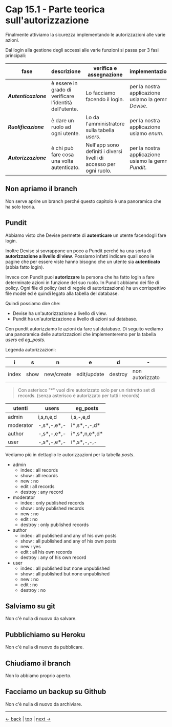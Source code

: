 # <a name="top"></a> Cap 15.1 - Parte teorica sull'autorizzazione

Finalmente attiviamo la sicurezza implementando le autorizzazioni alle varie azioni.

Dal login alla gestione degli accessi alle varie funzioni si passa per 3 fasi principali:

fase                 | descrizione                                             | verifica e assegnazione                                    | implementazione
-------------------- | ------------------------------------------------------- | ---------------------------------------------------------- | -------------------------------------------------------------
***Autenticazione*** | è essere in grado di verificare l'identità dell'utente. | Lo facciamo facendo il login.                              | per la nostra applicazione usiamo la gemma *Devise*.
***Ruolificazione*** | è dare un ruolo ad ogni utente.                         | Lo da l'amministratore sulla tabella *users*.              | per la nostra applicazione usiamo *enum*.
***Autorizzazione*** | è chi può fare cosa una volta autenticato.              | Nell'app sono definiti i diversi livelli di accesso per ogni ruolo. | per la nostra applicazione usiamo la gemma *Pundit*.



## Non apriamo il branch 

Non serve aprire un branch perché questo capitolo è una panoramica che ha solo teoria.



## Pundit

Abbiamo visto che Devise permette di **autenticare** un utente facendogli fare login.

Inoltre Devise si sovrappone un poco a Pundit perché ha una sorta di **autorizzazione a livello di view**.
Possiamo infatti indicare quali sono le pagine che per essere viste hanno bisogno che un utente sia **autenticato** (abbia fatto login).

Invece con Pundit puoi **autorizzare** la persona che ha fatto login a fare determinate azioni in funzione del suo ruolo.
In Pundit abbiamo dei file di policy. Ogni file di policy (set di regole di autorizzazione) ha un corrispettivo file model ed è quindi legato alla tabella del database.

Quindi possiamo dire che:
- Devise ha un'autorizzazione a livello di view.
- Pundit ha un'autorizzazione a livello di azioni sul database.

Con pundit autorizziamo le azioni da fare sul database. 
Di seguito vediamo una panoramica delle autorizzazioni che implementeremo per la tabella *users* ed *eg_posts*.

Legenda autorizzazioni:

i       | s       | n          | e           | d        | -
------- | ------- | ---------- | ----------- |--------- | ---------
index   | show    | new/create | edit/update | destroy  | non autorizzato

> Con asterisco "*" vuol dire autorizzato solo per un ristretto set di records. (senza asterisco è autorizzato per tutti i records)


utenti          | users         | eg_posts          |
--------------- | ------------- | ----------------- |
admin           | i,s,n,e,d     | i,s,-,e,d         |
moderator       | -,s\*,-,e\*,- | i\*,s\*,-,-,d\*   |
author          | -,s\*,-,e\*,- | i\*,s\*,n,e\*,d\* |
user            | -,s\*,-,e\*,- | i\*,s\*,-,-,-     |

Vediamo più in dettaglio le autorizzazioni per la tabella *posts*.

- admin
  - index : all records 
  - show  : all records
  - new   : no
  - edit  : all records
  - destroy : any record
- moderator
  - index : only published records
  - show  : only published records
  - new   : no
  - edit  : no
  - destroy : only published records
- author
  - index : all published and any of his own posts
  - show  : all published and any of his own posts
  - new   : yes
  - edit  : all his own records
  - destroy : any of his own record
- user
  - index : all published but none unpublished
  - show  : all published but none unpublished
  - new   : no
  - edit  : no
  - destroy : no



## Salviamo su git

Non c'è nulla di nuovo da salvare.



## Pubblichiamo su Heroku

Non c'è nulla di nuovo da pubblicare.



## Chiudiamo il branch

Non lo abbiamo proprio aperto.



## Facciamo un backup su Github

Non c'è nulla di nuovo da archiviare.



---

[<- back](https://github.com/flaviobordonidev/leanpubabrandnewcms/blob/master/01-base/14-enum_i18n/01-enum-i18n-it.md)
 | [top](#top) |
[next ->](https://github.com/flaviobordonidev/leanpubabrandnewcms/blob/master/01-base/15-authorization/02-authorization-pundit-it.md)
